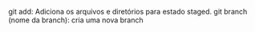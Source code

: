 git add: Adiciona os arquivos e diretórios para estado staged.
git branch (nome da branch): cria uma nova branch